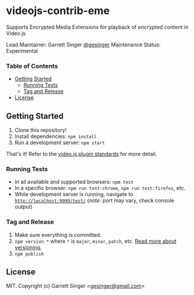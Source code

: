 # videojs-contrib-eme

Supports Encrypted Media Extensions for playback of encrypted content in Video.js

Lead Maintainer: Garrett Singer [@gesinger](https://github.com/gesinger)
Maintenance Status: Experimental

### Table of Contents

<!-- START doctoc generated TOC please keep comment here to allow auto update -->
<!-- DON'T EDIT THIS SECTION, INSTEAD RE-RUN doctoc TO UPDATE -->


- [Getting Started](#getting-started)
  - [Running Tests](#running-tests)
  - [Tag and Release](#tag-and-release)
- [License](#license)

<!-- END doctoc generated TOC please keep comment here to allow auto update -->

## Getting Started

1. Clone this repository!
1. Install dependencies: `npm install`
1. Run a development server: `npm start`

That's it! Refer to the [video.js plugin standards](https://github.com/videojs/generator-videojs-plugin/docs/standards.md) for more detail.

### Running Tests

- In all available and supported browsers: `npm test`
- In a specific browser: `npm run test:chrome`, `npm run test:firefox`, etc.
- While development server is running, navigate to [`http://localhost:9999/test/`](http://localhost:9999/test/) (_note:_ port may vary, check console output)

### Tag and Release

1. Make sure everything is committed.
1. `npm version *` where `*` is `major`, `minor`, `patch`, etc. [Read more about versioning.](https://github.com/videojs/generator-videojs-plugin/docs/standards.md#versioning)
1. `npm publish`

## License

MIT. Copyright (c) Garrett Singer &lt;gesinger@gmail.com&gt;
